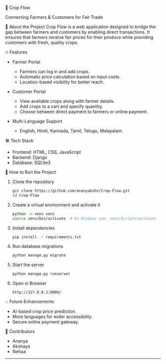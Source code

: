 🌱 Crop Flow

Connecting Farmers & Customers for Fair Trade

🚀 About the Project
Crop Flow is a web application designed to bridge the gap between farmers and customers by enabling direct transactions. It ensures that farmers receive fair prices for their produce while providing customers with fresh, quality crops.

🔥 Features
- Farmer Portal  
  - Farmers can log in and add crops.  
  - Automatic price calculation based on input costs.  
  - Location-based visibility for better reach.

- Customer Portal
  - View available crops along with farmer details.  
  - Add crops to a cart and specify quantity.  
  - Choose between direct payment to farmers or online payment.

- Multi-Language Support  
  - English, Hindi, Kannada, Tamil, Telugu, Malayalam.

🛠️ Tech Stack
- Frontend: HTML, CSS, JavaScript   
- Backend: Django  
- Database: SQLite3  

🎯 How to Run the Project
1. Clone the repository  
   ```sh
   git clone https://github.com/ananyakshv/Crop-Flow.git
   cd Crop-Flow
   ```
2. Create a virtual environment and activate it  
   ```sh
   python -m venv venv
   source venv/bin/activate  # On Windows use: venv\Scripts\activate
   ```
3. Install dependencies 
   ```sh
   pip install -r requirements.txt
   ```
4. Run database migrations  
   ```sh
   python manage.py migrate
   ```
5. Start the server  
   ```sh
   python manage.py runserver
   ```
6. Open in Browser 
   ```
   http://127.0.0.1:8000/
   ```

💡 Future Enhancements
- AI-based crop price prediction.
- More languages for wider accessibility.
- Secure online payment gateway.

🤝 Contributors
- Ananya  
- Akshaya  
- Nehaa  

---

